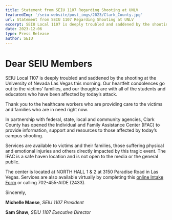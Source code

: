 ```yaml
---
title: Statement from SEIU 1107 Regarding Shooting at UNLV
featuredImg: '/seiu-website/post_imgs/2023/Clark_County.jpg'
url: Statement from SEIU 1107 Regarding Shooting at UNLV
excerpt: SEIU Local 1107 is deeply troubled and saddened by the shooting at the University of Nevada Las Vegas this morning. Our heartfelt condolences go out to the victims’ families, and our thoughts are with all of the students and educators who have been affected by today’s attack.
date: 2023-12-06
type: Press Release
author: SEIU
---
```


# Dear SEIU Members

SEIU Local 1107 is deeply troubled and saddened by the shooting at the University of Nevada Las Vegas this morning. Our heartfelt condolences go out to the victims’ families, and our thoughts are with all of the students and educators who have been affected by today’s attack.
 
Thank you to the healthcare workers who are providing care to the victims and families who are in need right now.
 
In partnership with federal, state, local and community agencies, Clark County has opened the Individual and Family Assistance Center (IFAC) to provide information, support and resources to those affected by today’s campus shooting. 
 
Services are available to victims and their families, those suffering physical and emotional injuries and others directly impacted by this tragic event. The IFAC is a safe haven location and is not open to the media or the general public.
 
The center is located at NORTH HALL 1 & 2 at 3150 Paradise Road in Las Vegas. Services are also available virtually by completing this [online Intake Form](https://www.facofsouthernnevada.org/contact?emci=a0db6724-9894-ee11-8925-002248223f36&emdi=ea000000-0000-0000-0000-000000000001&ceid=) or calling 702-455-AIDE (2433).

Sincerely,

**Michelle Maese**, *SEIU 1107 President*

**Sam Shaw**, *SEIU 1107 Executive Director*